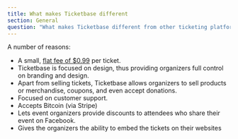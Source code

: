 ```yaml
---
title: What makes Ticketbase different
section: General
question: "What makes Ticketbase different from other ticketing platforms?"
---
```


A number of reasons:

* A small, [flat fee of $0.99][pricing] per ticket.
* Ticketbase is focused on design, thus providing organizers full control on branding and design.
* Apart from selling tickets, Ticketbase allows organizers to sell products or merchandise, coupons, and even accept donations.
* Focused on customer support.
* Accepts Bitcoin (via Stripe)
* Lets event organizers provide discounts to attendees who share their event on Facebook.
* Gives the organizers the ability to embed the tickets on their websites

[pricing]: http://www.ticketbase.com/pricing
